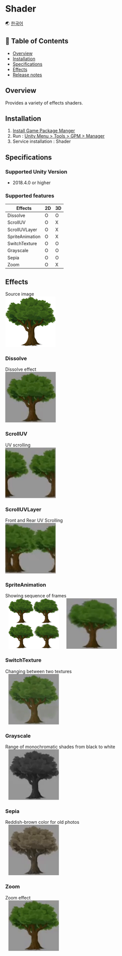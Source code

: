 # Shader

🌏 [한국어](README.md)

## 🚩 Table of Contents

* [Overview](#Overview)
* [Installation](#Installation)
* [Specifications](#Specifications)
* [Effects](#Effects)
* [Release notes](./ReleaseNotes.en.md)


## Overview

Provides a variety of effects shaders.

## Installation

1. [Install Game Package Manger](https://assetstore.unity.com/packages/tools/utilities/game-package-manager-147711)
2. Run : [Unity Menu > Tools > GPM > Manager](https://github.com/nhn/gpm.unity/blob/main/README.en.md#execute)
3. Service installation : Shader

## Specifications

### Supported Unity Version

* 2018.4.0 or higher

### Supported features
| Effects | 2D | 3D |
| --- | --- | --- |
| Dissolve | O | O |
| ScrollUV | O | X |
| ScrollUVLayer | O | X |
| SpriteAnimation | O | X |
| SwitchTexture | O | O |
| Grayscale | O | O |
| Sepia | O | O |
| Zoom | O | X |

## Effects

Source image</br>
<img src="images/tree.png" width="160" height="160">

### Dissolve
Dissolve effect</br>
<img src="images/dissolve.gif" width="160" height="160">

### ScrollUV
UV scrolling</br>
<img src="images/scrolluv.gif" width="160" height="160">

### ScrollUVLayer
Front and Rear UV Scrolling</br>
<img src="images/scrolluvlayer.gif" width="160" height="160">

### SpriteAnimation
Showing sequence of frames</br>
<img src="images/tree_sprite.png" width="160" height="160" hspace="10">
<img src="images/spriteanimation.gif" width="160" height="160" hspace="10">

### SwitchTexture
Changing between two textures</br>
<img src="images/switchtexture.gif" width="160" height="160" hspace="10">

### Grayscale
Range of monochromatic shades from black to white</br>
<img src="images/grayscale.gif" width="160" height="160" hspace="10">

### Sepia
Reddish-brown color for old photos</br>
<img src="images/sepia.gif" width="160" height="160" hspace="10">

### Zoom
Zoom effect</br>
<img src="images/zoom.gif" width="160" height="160" hspace="10">
